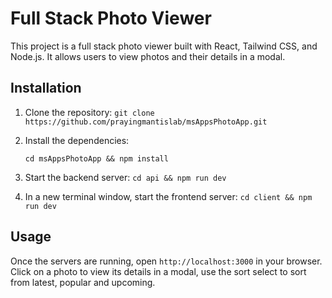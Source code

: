 # Full Stack Photo Viewer

This project is a full stack photo viewer built with React, Tailwind CSS, and Node.js. It allows users to view photos and their details in a modal.

## Installation

1. Clone the repository:
   `git clone https://github.com/prayingmantislab/msAppsPhotoApp.git`
   
2. Install the dependencies:

   `cd msAppsPhotoApp && npm install`
   
3. Start the backend server:
      `cd api && npm run dev`

4. In a new terminal window, start the frontend server:
     `cd client && npm run dev`

   
## Usage

Once the servers are running, open `http://localhost:3000` in your browser.
Click on a photo to view its details in a modal, use the sort select to sort from latest, popular and upcoming.

